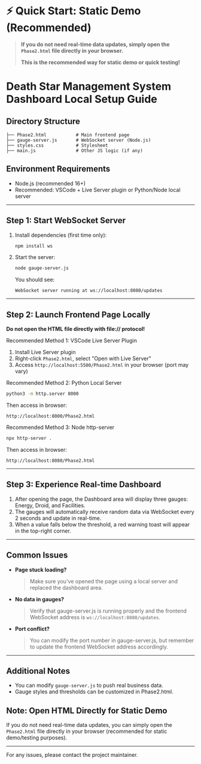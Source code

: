 # ⚡️ Quick Start: Static Demo (Recommended)

> **If you do not need real-time data updates, simply open the `Phase2.html` file directly in your browser.**
> 
> **This is the recommended way for static demo or quick testing!**

# Death Star Management System Dashboard Local Setup Guide

## Directory Structure

```
├── Phase2.html           # Main frontend page
├── gauge-server.js       # WebSocket server (Node.js)
├── styles.css            # Stylesheet
├── main.js               # Other JS logic (if any)
```

## Environment Requirements
- Node.js (recommended 16+)
- Recommended: VSCode + Live Server plugin or Python/Node local server

---

## Step 1: Start WebSocket Server

1. Install dependencies (first time only):
   ```bash
   npm install ws
   ```
2. Start the server:
   ```bash
   node gauge-server.js
   ```
   You should see:
   ```
   WebSocket server running at ws://localhost:8080/updates
   ```

---

## Step 2: Launch Frontend Page Locally

**Do not open the HTML file directly with file:// protocol!**

Recommended Method 1: VSCode Live Server Plugin
1. Install Live Server plugin
2. Right-click `Phase2.html`, select "Open with Live Server"
3. Access `http://localhost:5500/Phase2.html` in your browser (port may vary)

Recommended Method 2: Python Local Server
```bash
python3 -m http.server 8000
```
Then access in browser:
```
http://localhost:8000/Phase2.html
```

Recommended Method 3: Node http-server
```bash
npx http-server .
```
Then access in browser:
```
http://localhost:8080/Phase2.html
```

---

## Step 3: Experience Real-time Dashboard

1. After opening the page, the Dashboard area will display three gauges: Energy, Droid, and Facilities.
2. The gauges will automatically receive random data via WebSocket every 2 seconds and update in real-time.
3. When a value falls below the threshold, a red warning toast will appear in the top-right corner.

---

## Common Issues

- **Page stuck loading?**
  > Make sure you've opened the page using a local server and replaced the dashboard area.

- **No data in gauges?**
  > Verify that gauge-server.js is running properly and the frontend WebSocket address is `ws://localhost:8080/updates`.

- **Port conflict?**
  > You can modify the port number in gauge-server.js, but remember to update the frontend WebSocket address accordingly.

---

## Additional Notes
- You can modify `gauge-server.js` to push real business data.
- Gauge styles and thresholds can be customized in Phase2.html.

## Note: Open HTML Directly for Static Demo

If you do not need real-time data updates, you can simply open the `Phase2.html` file directly in your browser (recommended for static demo/testing purposes).

---

For any issues, please contact the project maintainer. 